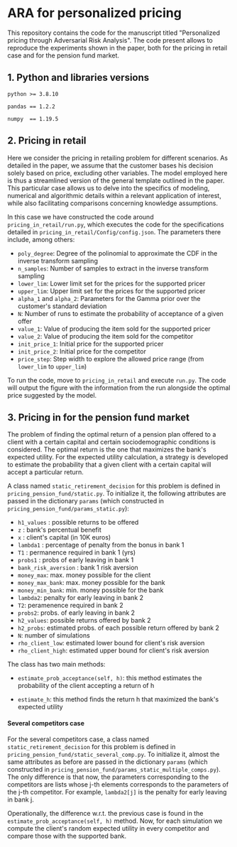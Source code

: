 # ARA for personalized pricing
This repository contains the code for the manuscript titled "Personalized pricing through Adversarial Risk Analysis". The code present allows to reproduce the experiments shown in the paper, both for the pricing in retail case and for the pension fund market.

## 1. Python and libraries versions 

`python >= 3.8.10`

`pandas == 1.2.2`

`numpy  == 1.19.5`

## 2. Pricing in retail

Here we consider the pricing in retailing problem for different scenarios. As detailed in the paper, we assume that the customer bases his decision solely based on price, excluding other variables. 
The model employed here is thus a streamlined version of the general template outlined in the paper.
This particular case allows us to delve into the specifics of modeling, numerical and algorithmic details within a relevant application of interest,
while also facilitating comparisons concerning knowledge assumptions.

In this case we have constructed the code around `pricing_in_retail/run.py`, which executes the code for the specifications detailed in `pricing_in_retail/Config/config.json`. The parameters there include, among others:
* `poly_degree`: Degree of the polinomial to approximate the CDF in the inverse transform sampling
* `n_samples`: Number of samples to extract in the inverse transform sampling
* `lower_lim`: Lower limit set for the prices for the supported pricer
* `upper_lim`: Upper limit set for the prices for the supported pricer
* `alpha_1` and `alpha_2`: Parameters for the Gamma prior over the customer's standard deviation
* `N`: Number of runs to estimate the probability of acceptance of a given offer
* `value_1`: Value of producing the item sold for the supported pricer
* `value_2`: Value of producing the item sold for the competitor 
* `init_price_1`: Initial price for the supported pricer
* `init_price_2`: Initial price for the competitor
* `price_step`: Step width to explore the allowed price range (from `lower_lim` to `upper_lim`)
 
To run the code, move to `pricing_in_retail` and execute `run.py`. The code will output the figure with the information from the run alongside the optimal price suggested by the model.

## 3. Pricing in for the pension fund market

The problem of finding the optimal return of a pension plan offered to a client with a certain capital and certain sociodemographic conditions is considered. The optimal return is the one that maximizes the bank's expected utility. For the expected utility calculation, a strategy is developed to estimate the probability that a given client with a certain capital will accept a particular return.

A class named `static_retirement_decision` for this problem is defined in `pricing_pension_fund/static.py`. 
To initialize it, the following attributes are passed in the dictionary `params` (which constructed in `pricing_pension_fund/params_static.py`):

* `h1_values` : possible returns to be offered
* `z`         : bank's percentual benefit 
* `x`         : client's capital (in 10K euros)
* `lambda1`   : percentage of penalty from the bonus in bank 1
* `T1`        : permanence required in bank 1 (yrs) 
* `probs1`    : probs of early leaving in bank 1
* `bank_risk_aversion` : bank 1 risk aversion
* `money_max`: max. money possible for the client
* `money_max_bank`: max. money possible for the bank
* `money_min_bank`: min. money possible for the bank
* `lambda2`: penalty for early leaving in bank 2
* `T2`: peramenence required in bank 2
* `probs2`: probs. of early leaving in bank 2
* `h2_values`: possible returns offered by bank 2
* `h2_probs`:  estimated probs. of each possible return offered by bank 2
* `N`: number of simulations
* `rho_client_low`: estimated lower bound for client's risk aversion
* `rho_client_high`:  estimated upper bound for client's risk aversion


The class has two main methods:

* `estimate_prob_acceptance(self, h)`: this method estimates the probability of the client accepting a return of h

* `estimate_h`: this method finds the return h that maximized the bank's expected utility


#### Several competitors case

For the several competitors case, a class named `static_retirement_decision` for this problem is 
defined in `pricing_pension_fund/static_several_comp.py`. To initialize it, almost the same attributes 
as before are passed in the dictionary `params` (which constructed in `pricing_pension_fund/params_static_multiple_comps.py`).
The only difference is that now, the parameters corresponding to the competitors are lists whose j-th elements corresponds to the
parameters of the j-th competitor. For example, `lambda2[j]` is the penalty for early leaving in bank j.

Operationally, the difference w.r.t. the previous case is found in the `estimate_prob_acceptance(self, h)` method. Now, for each simulation
we compute the client's random expected utility in every competitor and compare those with the supported bank.  
